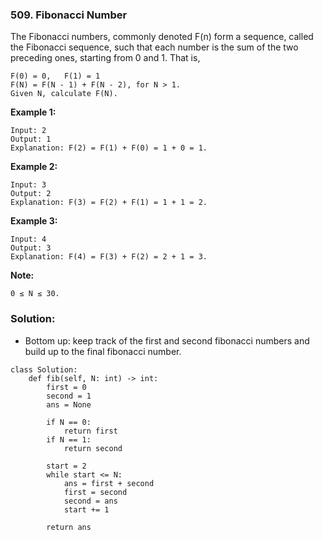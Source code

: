 ### 509. Fibonacci Number

The Fibonacci numbers, commonly denoted F(n) form a sequence, called the Fibonacci sequence, such that each number is the sum of the two preceding ones, starting from 0 and 1. That is,
```
F(0) = 0,   F(1) = 1
F(N) = F(N - 1) + F(N - 2), for N > 1.
Given N, calculate F(N).
```
 
**Example 1:**
```
Input: 2
Output: 1
Explanation: F(2) = F(1) + F(0) = 1 + 0 = 1.
```

**Example 2:**
```
Input: 3
Output: 2
Explanation: F(3) = F(2) + F(1) = 1 + 1 = 2.
```

**Example 3:**
```
Input: 4
Output: 3
Explanation: F(4) = F(3) + F(2) = 2 + 1 = 3.
``` 

**Note:**
```
0 ≤ N ≤ 30.
```

### Solution:
- Bottom up: keep track of the first and second fibonacci numbers and build up to the final fibonacci number.

```
class Solution:
    def fib(self, N: int) -> int:
        first = 0
        second = 1
        ans = None
        
        if N == 0:
            return first
        if N == 1:
            return second
        
        start = 2
        while start <= N:
            ans = first + second
            first = second
            second = ans
            start += 1
        
        return ans
        
```
